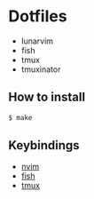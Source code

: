 # Dotfiles

- lunarvim
- fish
- tmux
- tmuxinator

## How to install

```bash
$ make
```

## Keybindings

- [nvim](./cheatsheets/nvim.md)
- [fish](./cheatsheets/fish.md)
- [tmux](./cheatsheets/tmux.md)
